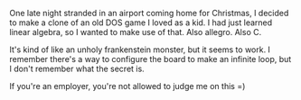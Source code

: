 One late night stranded in an airport coming home for Christmas,
I decided to make a clone of an old DOS game I loved as a kid. I had just
learned linear algebra, so I wanted to make use of that. Also allegro.
Also C.

It's kind of like an unholy frankenstein monster, but it seems to work.
I remember there's a way to configure the board to make an infinite loop,
but I don't remember what the secret is.

If you're an employer, you're not allowed to judge me on this =)

